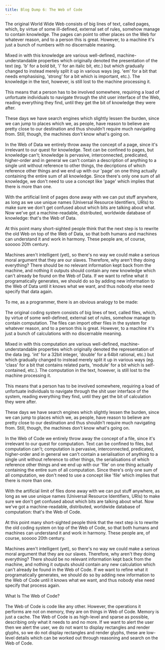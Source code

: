 ```yaml
---
title: Blog Dump 6: The Web of Code
---
```

The original World Wide Web consists of big lines of text, called pages, which, by virtue of some ill-defined, external set of rules, somehow manage to contain knowledge. The pages can point to other places on the Web for whatever reason, and to a person this is great. However, to a machine it's just a bunch of numbers with no discernable meaning.<br /><br />Mixed in with this knowledge are various well-defined, machine-understandable properties which originally denoted the presentation of the text (eg. 'b' for a bold bit, 'i' for an italic bit, etc.) but which gradually changed to instead merely split it up in various ways (eg. 'em' for a bit that needs emphasising, 'strong' for a bit which is important, etc.). The knowledge in the text, however, is still lost to the machine processing it.<br /><br />This means that a person has to be involved somewhere, requiring a load of unfortuate individuals to navigate through the shit user interface of the Web, reading everything they find, until they get the bit of knowledge they were after.<br /><br />These days we have search engines which slightly lessen the burden, since we can jump to places which we, as people, have reason to believe are pretty close to our destination and thus shouldn't require much navigating from. Still, though, the machines don't know what's going on.<br /><br />In the Web of Data we entirely throw away the concept of a page, since it's irrelevant to our quest for knowledge. Text can be confined to pages, but knowledge can't; knowledge is pervasive, interconnected, predicated, higher-order and in general we can't contain a description of anything to a single unit without reference to other things, the decriptions of which reference other things and we end up with our 'page' on one thing actually containing the entire sum of all knowledge. Since there's only one sum of all knowledge, we don't need to use a concept like 'page' which implies that there is more than one.<br /><br />With the artificial limit of pages done away with we can put stuff anywhere, as long as we use unique names (Universal Resource Identifiers, URIs) to make sure we don't get confused about which bits are talking about what. Now we've got a machine-readable, distributed, worldwide database of knowledge: that's the Web of Data.<br /><br />At this point many short-sighted people think that the next step is to rewrite the old Web on top of the Web of Data, so that both humans and machines can understand it and work in harmony. These people are, of course, sooooo 20th century.<br /><br />Machines aren't intelligent (yet), so there's no way we could make a serious moral argument that they are our slaves. Therefore, why aren't they doing everything? There should be no relevant information kept back from the machine, and nothing it outputs should contain any new knowledge which can't already be found on the Web of Data. If we want to refine what it programatically generates, we should do so by adding new information to the Web of Data until it knows what we want, and thus nobody else need specify that data again.<br /><br />To me, as a programmer, there is an obvious analogy to be made:<br /><br />The original coding system consists of big lines of text, called files, which, by virtue of some well-defined, external set of rules, somehow manage to contain computation. The files can import other files in the system for whatever reason, and to a person this is great. However, to a machine it's just a bunch of calculations with no discernable meaning.<br /><br />Mixed in with this computation are various well-defined, machine-understandable properties which originally denoted the representation of the data (eg. 'int' for a 32bit integer, 'double' for a 64bit rational, etc.) but which gradually changed to instead merely split it up in various ways (eg. 'class' for a bit that contains related parts, 'module' for a bit which is self-contained, etc.). The computation in the text, however, is still lost to the machine processing it.<br /><br />This means that a person has to be involved somewhere, requiring a load of unfortuate individuals to navigate through the shit user interface of the system, reading everything they find, until they get the bit of calculation they were after.<br /><br />These days we have search engines which slightly lessen the burden, since we can jump to places which we, as people, have reason to believe are pretty close to our destination and thus shouldn't require much navigating from. Still, though, the machines don't know what's going on.<br /><br />In the Web of Code we entirely throw away the concept of a file, since it's irrelevant to our quest for computation. Text can be confined to files, but computation can't; computation is pervasive, interconnected, predicated, higher-order and in general we can't contain a serialisation of anything to a single unit without reference to other things, the serialisations of which reference other things and we end up with our 'file' on one thing actually containing the entire sum of all computation. Since there's only one sum of all computation, we don't need to use a concept like 'file' which implies that there is more than one.<br /><br />With the artificial limit of files done away with we can put stuff anywhere, as long as we use unique names (Universal Resource Identifiers, URIs) to make sure we don't get confused about which bits are talking about what. Now we've got a machine-readable, distributed, worldwide database of computation: that's the Web of Code.<br /><br />At this point many short-sighted people think that the next step is to rewrite the old coding system on top of the Web of Code, so that both humans and machines can understand it and work in harmony. These people are, of course, sooooo 20th century.<br /><br />Machines aren't intelligent (yet), so there's no way we could make a serious moral argument that they are our slaves. Therefore, why aren't they doing everything? There should be no relevant information kept back from the machine, and nothing it outputs should contain any new calculation which can't already be found in the Web of Code. If we want to refine what it programatically generates, we should do so by adding new information to the Web of Code until it knows what we want, and thus nobody else need specify that process again.<br /><br />What Is The Web of Code?<br /><br />The Web of Code is code like any other. However, the operations it performs are not on memory, they are on things in Web of Code. Memory is just a cache. The Web of Code is as high-level and sparse as possible, describing only what it needs to and no more. If we want to alert the user then we alert the user, we do not want to display rectangles and render glyphs, so we do not display rectangles and render glyphs, these are low-level details which can be worked out through reasoning and search on the Web of Code.